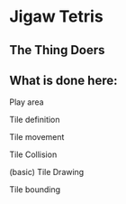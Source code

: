 <!DOCTYPE html>
<html lang="en">
<head>
    <meta charset="UTF-8">
    <title>Welcome to The Thing Doers Website 2.0</title>
    <meta name="description" content="This repository has been setup for creating a mash up of two classic games, tetris and jigsaw.">
    <meta name="keywords" content="tetris, jigsaw, puzzle, game">
    <meta name="author" content="Brendan, Callum, Joe, Michael">
    <meta name="viewport" content="width=device-width, initial-scale=1.0">
    <meta name="format-detection" content="telephone=no">
</head>
<body>
    <h1>Jigaw Tetris</h1>
    <h2>The Thing Doers</h2>
    <h2>What is done here:</h2>
    <p>Play area</p>
    <p>Tile definition</p>
    <p>Tile movement</p>
    <p>Tile Collision</p>
    <p>(basic) Tile Drawing</p>
    <p>Tile bounding</p>
</body>
</html>
